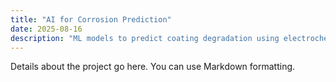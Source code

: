 ```yaml
---
title: "AI for Corrosion Prediction"
date: 2025-08-16
description: "ML models to predict coating degradation using electrochemical and weight change data."
---
```

Details about the project go here. You can use Markdown formatting.
